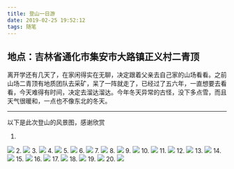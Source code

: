 ```yaml
---
title: 登山一日游
date: 2019-02-25 19:52:12
tags: 随笔
---
```

## 地点：吉林省通化市集安市大路镇正义村二青顶
离开学还有几天了，在家闲得实在无聊，决定跟着父亲去自己家的山场看看。之前山场二青顶有地质团队去采矿，呆了一阵就走了，已经过了五六年，一直想要去看看，今天难得有时间，决定去溜达溜达。今年冬天异常的古怪，没下多点雪，而且天气很暖和，一点也不像东北的冬天。
***
以下是此次登山的风景图，感谢欣赏
<!--more-->
1.
![](http://wx4.sinaimg.cn/mw690/0060lm7Tly1g0uial2gkfj31o00u0x6t.jpg)
2.
![](http://wx4.sinaimg.cn/mw690/0060lm7Tly1g0uif1d7h9j31o00u0nph.jpg)
3.
![](http://wx1.sinaimg.cn/mw690/0060lm7Tly1g0uigepguxj31o00u0b2e.jpg)
4.
![](http://wx2.sinaimg.cn/mw690/0060lm7Tly1g0uihjb7cfj31o00u0npi.jpg)
5.
![](http://wx4.sinaimg.cn/mw690/0060lm7Tly1g0uiiniza5j31o00u0npg.jpg)
6.
![](http://wx3.sinaimg.cn/mw690/0060lm7Tly1g0uik665p5j31o00u0b2e.jpg)
7.
![](http://wx1.sinaimg.cn/mw690/0060lm7Tly1g0uilowlosj31o00u0qva.jpg)
8.
![](http://wx4.sinaimg.cn/mw690/0060lm7Tly1g0uioz9hgzj31o00u0qva.jpg)
9.
![](http://wx1.sinaimg.cn/mw690/0060lm7Tly1g0uiq76j6jj31o00u0u12.jpg)
10.
![](http://wx2.sinaimg.cn/mw690/0060lm7Tly1g0uirkfro2j31o00u0e85.jpg)
11.
![](http://wx2.sinaimg.cn/mw690/0060lm7Tly1g0uitf0rpwj31o00u0b2f.jpg)
12.
![](http://wx2.sinaimg.cn/mw690/0060lm7Tly1g0uiuzjzavj31o00u0x6u.jpg)
13.
![](http://wx3.sinaimg.cn/mw690/0060lm7Tly1g0uiw5topwj31o00u04qu.jpg)
14.
![](http://wx3.sinaimg.cn/mw690/0060lm7Tly1g0uixjxe6ij31o00u04qu.jpg)
15.
![](http://wx1.sinaimg.cn/mw690/0060lm7Tly1g0uj1f0sjgj31o00u0x6u.jpg)
16.
![](http://wx1.sinaimg.cn/mw690/0060lm7Tly1g0uj3d5zv3j31o00u0u12.jpg)
17.
![](http://wx2.sinaimg.cn/mw690/0060lm7Tly1g0uj4ir74dj31o00u0npi.jpg)
18.
![](http://wx3.sinaimg.cn/mw690/0060lm7Tly1g0uj5skh2jj31o00u0npi.jpg)
19.
![](http://wx4.sinaimg.cn/mw690/0060lm7Tly1g0uj748z53j31o00u0hdy.jpg)
20.
![](http://wx1.sinaimg.cn/mw690/0060lm7Tly1g0uj8bdtknj31o00u0x6u.jpg)
